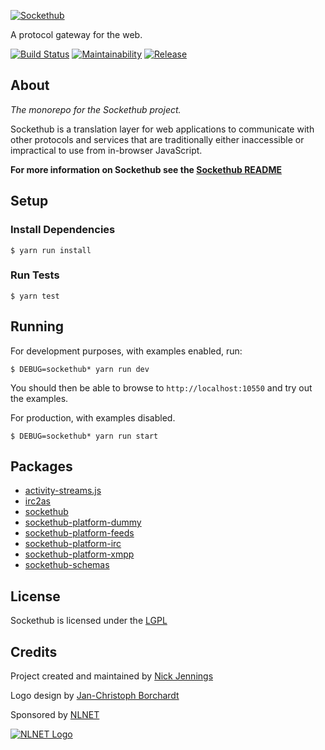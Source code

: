[![Sockethub](http://sockethub.org/res/img/sockethub-logo.svg)](http://sockethub.org)

A protocol gateway for the web.

[![Build Status](http://img.shields.io/travis/sockethub/sockethub.svg?style=flat)](https://travis-ci.org/sockethub/sockethub)
[![Maintainability](https://api.codeclimate.com/v1/badges/95912fc801271faf44f6/maintainability)](https://codeclimate.com/github/sockethub/sockethub/maintainability)
[![Release](https://img.shields.io/npm/v/sockethub.svg?style=flat)](https://github.com/sockethub/sockethub/releases)

## About

*The monorepo for the Sockethub project.*

Sockethub is a translation layer for web applications to communicate with other protocols and services that are traditionally either inaccessible or impractical to use from in-browser JavaScript.

**For more information on Sockethub see the [Sockethub README](packages/sockethub/README.md)**

## Setup

### Install Dependencies

```$ yarn run install```

### Run Tests

```$ yarn test```

## Running

For development purposes, with examples enabled, run:

`$ DEBUG=sockethub* yarn run dev`

You should then be able to browse to `http://localhost:10550` and try out the examples.

For production, with examples disabled.

`$ DEBUG=sockethub* yarn run start`

## Packages

* [activity-streams.js](packages/activity-streams.js)
* [irc2as](packages/irc2as)
* [sockethub](packages/sockethub)
* [sockethub-platform-dummy](packages/sockethub-platform-dummy)
* [sockethub-platform-feeds](packages/sockethub-platform-feeds)
* [sockethub-platform-irc](packages/sockethub-platform-irc)
* [sockethub-platform-xmpp](packages/sockethub-platform-xmpp)
* [sockethub-schemas](packages/sockethub-schemas)

## License
Sockethub is licensed under the [LGPL](https://github.com/sockethub/sockethub/blob/master/LICENSE)

## Credits

Project created and maintained by [Nick Jennings](http://github.com/silverbucket)

Logo design by [Jan-Christoph Borchardt](http://jancborchardt.net)

Sponsored by [NLNET](http://nlnet.nl)

[![NLNET Logo](http://sockethub.org/res/img/nlnet-logo.svg)](http://nlnet.nl)